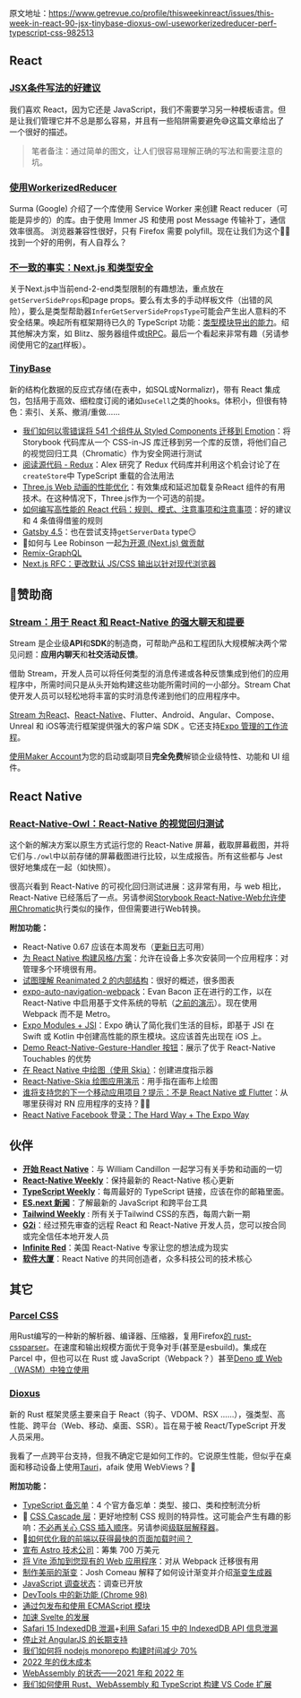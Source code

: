 原文地址：https://www.getrevue.co/profile/thisweekinreact/issues/this-week-in-react-90-jsx-tinybase-dioxus-owl-useworkerizedreducer-perf-typescript-css-982513

## React

### [JSX条件写法的好建议](https://thoughtspile.github.io/2022/01/17/jsx-conditionals/?utm_campaign=thisweekinreact&utm_medium=email&utm_source=Revue%20newsletter) 

我们喜欢 React，因为它还是 JavaScript，我们不需要学习另一种模板语言。但是让我们管理它并不总是那么容易，并且有一些陷阱需要避免😅这篇文章给出了一个很好的描述。

> 笔者备注：通过简单的图文，让人们很容易理解正确的写法和需要注意的坑。

### [使用WorkerizedReducer](https://github.com/surma/use-workerized-reducer?utm_campaign=thisweekinreact&utm_medium=email&utm_source=Revue%20newsletter)

Surma (Google) 介绍了一个库使用 Service Worker 来创建 React reducer（可能是异步的）的库。由于使用 Immer JS 和使用 post Message 传输补丁，通信效率很高。 浏览器兼容性很好，只有 Firefox 需要 polyfill。现在让我们为这个🤷‍♂️找到一个好的用例，有人自荐么？

### [不一致的事实：Next.js 和类型安全](https://t3.gg/blog/posts/types-and-nextjs?utm_campaign=thisweekinreact&utm_medium=email&utm_source=Revue%20newsletter)

关于Next.js中当前end-2-end类型限制的有趣想法，重点放在`getServerSideProps`和page props。要么有太多的手动样板文件（出错的风险），要么是类型帮助器`InferGetServerSidePropsType`可能会产生出人意料的不安全结果。唤起所有框架期待已久的 TypeScript 功能：[类型模块导出的能力](https://github.com/microsoft/TypeScript/issues/38511?utm_campaign=thisweekinreact&utm_medium=email&utm_source=Revue%20newsletter)。绍其他解决方案，如 Blitz、服务器组件或[tRPC](https://trpc.io/?utm_campaign=thisweekinreact&utm_medium=email&utm_source=Revue%20newsletter)。最后一个看起来非常有趣（另请参阅使用它的[zart](https://github.com/KATT/zart?utm_campaign=thisweekinreact&utm_medium=email&utm_source=Revue%20newsletter)样板）。

### [TinyBase](https://github.com/tinyplex/tinybase?utm_campaign=thisweekinreact&utm_medium=email&utm_source=Revue%20newsletter)
新的结构化数据的反应式存储(在表中，如SQL或Normalizr)，带有 React 集成包，包括用于高效、细粒度订阅的诸如`useCell`之类的hooks。体积小，但很有特色：索引、关系、撤消/重做……

-   [我们如何以零错误将 541 个组件从 Styled Components 迁移到 Emotion](https://storybook.js.org/blog/541-components-from-styled-components-to-emotion/?utm_campaign=thisweekinreact&utm_medium=email&utm_source=Revue%20newsletter)：将 Storybook 代码库从一个 CSS-in-JS 库迁移到另一个库的反馈，将他们自己的视觉回归工具（Chromatic）作为安全网进行测试
-   [阅读源代码 - Redux](https://alexkondov.com/reading-source-code-redux/?utm_campaign=thisweekinreact&utm_medium=email&utm_source=Revue%20newsletter)：Alex 研究了 Redux 代码库并利用这个机会讨论了在`createStore`中 TypeScript 重载的合法用法
-   [Three.js Web 动画的性能优化](https://www.gatsbyjs.com/blog/performance-optimization-for-three-js-web-animations/?utm_campaign=thisweekinreact&utm_medium=email&utm_source=Revue%20newsletter)：有效集成和延迟加载复杂React 组件的有用技术。在这种情况下，Three.js作为一个可选的前提。
-   [如何编写高性能的 React 代码：规则、模式、注意事项和注意事项](https://www.developerway.com/posts/how-to-write-performant-react-code?utm_campaign=thisweekinreact&utm_medium=email&utm_source=Revue%20newsletter)：好的建议和 4 条值得借鉴的规则
-   [Gatsby 4.5](https://www.gatsbyjs.com/docs/reference/release-notes/v4.5/?utm_campaign=thisweekinreact&utm_medium=email&utm_source=Revue%20newsletter)：也在尝试支持`getServerData` type😏
-   🎥如何与 Lee Robinson 一起[为开源 (Next.js) 做贡献](https://www.youtube.com/watch?utm_campaign=thisweekinreact&utm_medium=email&utm_source=Revue%20newsletter&v=cuoNzXFLitc)
-   [Remix-GraphQL](https://github.com/thomasheyenbrock/remix-graphql?utm_campaign=thisweekinreact&utm_medium=email&utm_source=Revue%20newsletter)
-   [Next.js RFC：更改默认 JS/CSS 输出以针对现代浏览器](https://github.com/vercel/next.js/discussions/33227?utm_campaign=thisweekinreact&utm_medium=email&utm_source=Revue%20newsletter)

## 💸赞助商

### [**Stream：用于 React 和 React-Native 的强大聊天和提要**](https://getstream.io/?utm_campaign=thisweekinreact&utm_content=Developer&utm_medium=email&utm_source=Revue%20newsletter) 

Stream 是企业级**API**和**SDK**的制造商，可帮助产品和工程团队大规模解决两个常见问题：**应用内聊天**和**社交活动反馈**。

借助 Stream，开发人员可以将任何类型的消息传递或各种反馈集成到他们的应用程序中，所需时间只是从头开始构建这些功能所需时间的一小部分。Stream Chat 使开发人员可以轻松地将丰富的实时消息传递到他们的应用程序中。

[Stream 为React](https://getstream.io/chat/sdk/react/?utm_campaign=thisweekinreact&utm_content=Developer&utm_medium=email&utm_source=Revue%20newsletter)、[React-Native](https://getstream.io/chat/sdk/react-native/?utm_campaign=thisweekinreact&utm_content=Developer&utm_medium=email&utm_source=Revue%20newsletter)、Flutter、Android、Angular、Compose、Unreal 和 iOS等流行框架提供强大的客户端 SDK 。它还支持[Expo 管理的工作流程](https://github.com/GetStream/stream-chat-react-native/tree/develop/examples/ExpoMessaging?utm_campaign=thisweekinreact&utm_medium=email&utm_source=Revue%20newsletter)。

[使用Maker Account](https://getstream.io/blog/maker-account/?utm_campaign=thisweekinreact&utm_content=Developer&utm_medium=email&utm_source=Revue%20newsletter)为您的启动或副项目**完全免费**解锁企业级特性、功能和 UI 组件。

## React Native
### [React-Native-Owl：React-Native 的视觉回归测试](https://formidable.com/blog/2022/react-native-owl/?utm_campaign=thisweekinreact&utm_medium=email&utm_source=Revue%20newsletter)

这个新的解决方案以原生方式运行您的 React-Native 屏幕，截取屏幕截图，并将它们与`./owl`中以前存储的屏幕截图进行比较，以生成报告。所有这些都与 Jest 很好地集成在一起（如快照）。

很高兴看到 React-Native 的可视化回归测试进展：这非常有用，与 web 相比，React-Native 已经落后了一点。另请参阅[Storybook React-Native-Web允许使用](https://www.dannyhwilliams.co.uk/introducing-react-native-web-storybook?utm_campaign=thisweekinreact&utm_medium=email&utm_source=Revue%20newsletter)[Chromatic](https://www.chromatic.com/?utm_campaign=thisweekinreact&utm_medium=email&utm_source=Revue%20newsletter)执行类似的操作，但但需要进行Web转换。

**附加功能：**

-   React-Native 0.67 应该在本周发布（[更新日志](https://github.com/facebook/react-native/blob/main/CHANGELOG.md?utm_campaign=thisweekinreact&utm_medium=email&utm_source=Revue%20newsletter#v0670)可用）
-   [为 React Native 构建风格/方案](https://medium.com/@ujjwalsayami/build-flavor-scheme-for-react-native-c58e764d4ecf?utm_campaign=thisweekinreact&utm_medium=email&utm_source=Revue%20newsletter)：允许在设备上多次安装同一个应用程序：对管理多个环境很有用。
-   [试图理解 Reanimated 2 的内部结构](https://aditya01.hashnode.dev/trying-to-understand-the-internals-of-reanimated-2?utm_campaign=thisweekinreact&utm_medium=email&utm_source=Revue%20newsletter)：很好的概述，很多图表
-   [expo-auto-navigation-webpack](https://github.com/EvanBacon/expo-auto-navigation-webpack?utm_campaign=thisweekinreact&utm_medium=email&utm_source=Revue%20newsletter)：Evan Bacon 正在进行的工作，以在 React-Native 中启用基于文件系统的导航（[之前的演示](https://twitter.com/Baconbrix/status/1384355891772739584?utm_campaign=thisweekinreact&utm_medium=email&utm_source=Revue%20newsletter)）。现在使用 Webpack 而不是 Metro。
-   [Expo Modules + JSI](https://twitter.com/tsapeta/status/1480932920462389255?utm_campaign=thisweekinreact&utm_medium=email&utm_source=Revue%20newsletter)：Expo 确认了简化我们生活的目标，即基于 JSI 在 Swift 或 Kotlin 中创建高性能的原生模块。这应该首先出现在 iOS 上。
-   [Demo React-Native-Gesture-Handler 按钮](https://twitter.com/swmansion/status/1480919926097518596?utm_campaign=thisweekinreact&utm_medium=email&utm_source=Revue%20newsletter)：展示了优于 React-Native Touchables 的优势
-   [在 React Native 中绘图（使用 Skia）](https://tonyowen.medium.com/drawing-with-skia-in-react-native-bffa816f4aa3?utm_campaign=thisweekinreact&utm_medium=email&utm_source=Revue%20newsletter)：创建进度指示器
-   [React-Native-Skia 绘图应用演示](https://twitter.com/chrfalch/status/1481969262575169538?utm_campaign=thisweekinreact&utm_medium=email&utm_source=Revue%20newsletter)：用手指在画布上绘图
-   [谁将支持您的下一个移动应用项目？提示：不是 React Native 或 Flutter](https://ionicframework.com/blog/who-is-going-to-support-your-next-mobile-app-project-hint-not-react-native-or-flutter/?utm_campaign=thisweekinreact&utm_medium=email&utm_source=Revue%20newsletter)：从哪里获得对 RN 应用程序的支持？🤷‍♂️
-   [React Native Facebook 登录：The Hard Way + The Expo Way](https://blog.expo.dev/react-native-facebook-login-the-hard-way-the-expo-way-d8eb978f82ee?utm_campaign=thisweekinreact&utm_medium=email&utm_source=Revue%20newsletter)


## 伙伴

-   [**开始 React Native**](https://start-react-native.dev/?utm_campaign=thisweekinreact&utm_medium=email&utm_source=Revue%20newsletter)：与 William Candillon 一起学习有关手势和动画的一切
-   [**React-Native Weekly**](https://andrei-calazans.com/?utm_campaign=thisweekinreact&utm_medium=email&utm_source=Revue%20newsletter)：保持最新的 React-Native 核心更新
-   [**TypeScript Weekly**](https://www.typescript-weekly.com/?utm_campaign=thisweekinreact&utm_medium=email&utm_source=Revue%20newsletter)：每周最好的 TypeScript 链接，应该在你的邮箱里面。
-   [**ES.next 新闻**](http://esnextnews.com/?utm_campaign=thisweekinreact&utm_medium=email&utm_source=Revue%20newsletter)：了解最新的 JavaScript 和跨平台工具
-   [**Tailwind Weekly**](https://tailwindweekly.com/?utm_campaign=thisweekinreact&utm_medium=email&utm_source=Revue%20newsletter) : 所有关于Tailwind CSS的东西，每周六新一期
-   [**G2i**](https://www.g2i.co/?utm_campaign=thisweekinreact&utm_medium=email&utm_source=Revue%20newsletter)：经过预先审查的远程 React 和 React-Native 开发人员，您可以按合同或完全信任本地开发人员
-   [**Infinite Red**](https://infinite.red/?utm_campaign=thisweekinreact&utm_medium=email&utm_source=Revue%20newsletter)：美国 React-Native 专家让您的想法成为现实
-   [**软件大厦**](https://swmansion.com/?utm_campaign=thisweekinreact&utm_medium=email&utm_source=Revue%20newsletter)：React Native 的共同创造者，众多科技公司的技术核心

## 其它
### [Parcel CSS](https://parceljs.org/blog/parcel-css/?utm_campaign=thisweekinreact&utm_medium=email&utm_source=Revue%20newsletter)

用Rust编写的一种新的解析器、编译器、压缩器，复用Firefox[的 rust-cssparser](https://github.com/servo/rust-cssparser?utm_campaign=thisweekinreact&utm_medium=email&utm_source=Revue%20newsletter)。在速度和输出规模方面优于竞争对手(甚至是esbuild)。集成在 Parcel 中，但也可以在 Rust 或 JavaScript（Webpack？）甚至[Deno 或 Web（WASM）中独立使用](https://twitter.com/devongovett/status/1482040430615318528?utm_campaign=thisweekinreact&utm_medium=email&utm_source=Revue%20newsletter)

### [Dioxus](https://dioxuslabs.com/blog/introducing-dioxus/?utm_campaign=thisweekinreact&utm_medium=email&utm_source=Revue%20newsletter)

新的 Rust 框架灵感主要来自于 React（钩子、VDOM、RSX ……），强类型、高性能、跨平台（Web、移动、桌面、SSR）。旨在易于被 React/TypeScript 开发人员采用。

我看了一点跨平台支持，但我不确定它是如何工作的。它说原生性能，但似乎在桌面和移动设备上使用[Tauri](https://tauri.studio/?utm_campaign=thisweekinreact&utm_medium=email&utm_source=Revue%20newsletter)，afaik 使用 WebViews？🤔

**附加功能：**

-   [TypeScript 备忘单](https://www.typescriptlang.org/cheatsheets?utm_campaign=thisweekinreact&utm_medium=email&utm_source=Revue%20newsletter)：4 个官方备忘单：类型、接口、类和控制流分析
-   🎥 [CSS Cascade 层](https://twitter.com/Una/status/1482096170843480068?utm_campaign=thisweekinreact&utm_medium=email&utm_source=Revue%20newsletter)：更好地控制 CSS 规则的特异性。这可能会产生有趣的影响：[不必再关心 CSS 插入顺序](https://twitter.com/sebastienlorber/status/1483155894288494593?utm_campaign=thisweekinreact&utm_medium=email&utm_source=Revue%20newsletter)。另请参阅[级联层解释器](https://css.oddbird.net/layers/explainer/?utm_campaign=thisweekinreact&utm_medium=email&utm_source=Revue%20newsletter)。
-   🧵[如何优化我的前端以获得最快的页面加载时间？](https://twitter.com/leeerob/status/1481693352059973632?utm_campaign=thisweekinreact&utm_medium=email&utm_source=Revue%20newsletter)
-   [宣布 Astro 技术公司](https://astro.build/blog/the-astro-technology-company/?utm_campaign=thisweekinreact&utm_medium=email&utm_source=Revue%20newsletter)：筹集 700 万美元
-   [将 Vite 添加到您现有的 Web 应用程序](https://css-tricks.com/adding-vite-to-your-existing-web-app/?utm_campaign=thisweekinreact&utm_medium=email&utm_source=Revue%20newsletter)：对从 Webpack 迁移很有用
-   [制作美丽的渐变](https://www.joshwcomeau.com/css/make-beautiful-gradients/?utm_campaign=thisweekinreact&utm_medium=email&utm_source=Revue%20newsletter)：Josh Comeau 解释了如何设计渐变并介绍[渐变生成器](https://www.joshwcomeau.com/gradient-generator/?utm_campaign=thisweekinreact&utm_medium=email&utm_source=Revue%20newsletter)
-   [JavaScript 调查状态](https://stateofjs.com/?utm_campaign=thisweekinreact&utm_medium=email&utm_source=Revue%20newsletter)：调查已开放
-   [DevTools 中的新功能 (Chrome 98)](https://developer.chrome.com/blog/new-in-devtools-98/?utm_campaign=thisweekinreact&utm_medium=email&utm_source=Revue%20newsletter)
-   [通过包发布和使用 ECMAScript 模块](https://2ality.com/2022/01/esm-specifiers.html?utm_campaign=thisweekinreact&utm_medium=email&utm_source=Revue%20newsletter)
-   [加速 Svelte 的发展](https://svelte.dev/blog/accelerating-sveltes-development?utm_campaign=thisweekinreact&utm_medium=email&utm_source=Revue%20newsletter)
-   [Safari 15 IndexedDB 泄漏](https://safarileaks.com/?utm_campaign=thisweekinreact&utm_medium=email&utm_source=Revue%20newsletter)+[利用 Safari 15 中的 IndexedDB API 信息泄漏](https://fingerprintjs.com/blog/indexeddb-api-browser-vulnerability-safari-15/?utm_campaign=thisweekinreact&utm_medium=email&utm_source=Revue%20newsletter)
-   [停止对 AngularJS 的长期支持](https://blog.angular.io/discontinued-long-term-support-for-angularjs-cc066b82e65a?utm_campaign=thisweekinreact&utm_medium=email&utm_source=Revue%20newsletter)
-   [我们如何将 nodejs monorepo 构建时间减少 70%](https://dev.to/scopsy/how-we-reduced-our-nodejs-monorepo-build-time-by-70-3oma?utm_campaign=thisweekinreact&utm_medium=email&utm_source=Revue%20newsletter)
-   [2022 年的伐木成本](https://www.nearform.com/blog/the-cost-of-logging-in-2022/?utm_campaign=thisweekinreact&utm_medium=email&utm_source=Revue%20newsletter)
-   [WebAssembly 的状态——2021 年和 2022 年](https://platform.uno/blog/the-state-of-webassembly-2021-and-2022/?utm_campaign=thisweekinreact&utm_medium=email&utm_source=Revue%20newsletter)
-   [我们如何使用 Rust、WebAssembly 和 TypeScript 构建 VS Code 扩展](https://www.osohq.com/post/building-vs-code-extension-with-rust-wasm-typescript?utm_campaign=thisweekinreact&utm_medium=email&utm_source=Revue%20newsletter)
